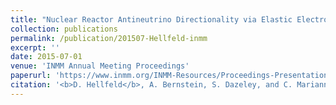 ```yaml
---
title: "Nuclear Reactor Antineutrino Directionality via Elastic Electron Scattering in a Gd-Doped Water Cherenkov Detector"
collection: publications
permalink: /publication/201507-Hellfeld-inmm
excerpt: ''
date: 2015-07-01
venue: 'INMM Annual Meeting Proceedings'
paperurl: 'https://www.inmm.org/INMM-Resources/Proceedings-Presentations/Annual-Meeting-Proceedings'
citation: '<b>D. Hellfeld</b>, A. Bernstein, S. Dazeley, and C. Marianno, &quot;Nuclear Reactor Antineutrino Directionality via Elastic Electron Scattering in a Gd-Doped Water Cherenkov Detector&quot;, <i>in Proc. INMM Annual Meeting</i>, Indian Wells, CA, Jul. 2015.'
---
```


<!-- This paper is about ... -->
